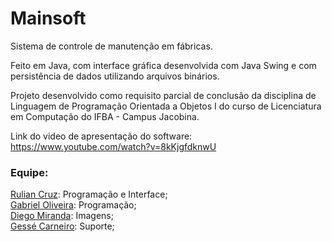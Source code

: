 # Mainsoft

Sistema de controle de manutenção em fábricas.

Feito em Java, com interface gráfica desenvolvida com Java Swing e com persistência de dados utilizando arquivos binários.

Projeto desenvolvido como requisito parcial de conclusão da disciplina de Linguagem de Programação Orientada a Objetos I do curso de Licenciatura em Computação do IFBA - Campus Jacobina.

Link do video de apresentação do software: https://www.youtube.com/watch?v=8kKjgfdknwU

### Equipe:
<a href="https://github.com/ruliancruz">Rulian Cruz</a>: Programação e Interface;
<br><a href="https://github.com/gabrielcavalcante-cs">Gabriel Oliveira</a>: Programação;
<br><a href="https://github.com/gessecarneiro">Diego Miranda</a>: Imagens;
<br><a href="https://github.com/Diegoestudos">Gessé Carneiro</a>: Suporte;
